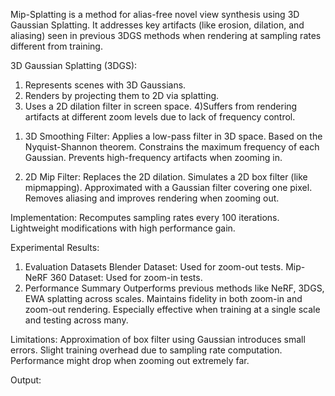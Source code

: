 Mip-Splatting is a method for alias-free novel view synthesis using 3D Gaussian Splatting. It addresses key artifacts (like erosion, dilation, and aliasing) seen in previous 3DGS methods when rendering at sampling rates different from training.

3D Gaussian Splatting (3DGS):
1) Represents scenes with 3D Gaussians.
2) Renders by projecting them to 2D via splatting.
3) Uses a 2D dilation filter in screen space.
4)Suffers from rendering artifacts at different zoom levels due to lack of frequency control.

1. 3D Smoothing Filter:
Applies a low-pass filter in 3D space.
Based on the Nyquist-Shannon theorem.
Constrains the maximum frequency of each Gaussian.
Prevents high-frequency artifacts when zooming in.

2. 2D Mip Filter:
Replaces the 2D dilation.
Simulates a 2D box filter (like mipmapping).
Approximated with a Gaussian filter covering one pixel.
Removes aliasing and improves rendering when zooming out.

Implementation:
Recomputes sampling rates every 100 iterations.
Lightweight modifications with high performance gain.

Experimental Results:
1) Evaluation Datasets
Blender Dataset: Used for zoom-out tests.
Mip-NeRF 360 Dataset: Used for zoom-in tests.
2) Performance Summary
Outperforms previous methods like NeRF, 3DGS, EWA splatting across scales.
Maintains fidelity in both zoom-in and zoom-out rendering.
Especially effective when training at a single scale and testing across many.

Limitations:
Approximation of box filter using Gaussian introduces small errors.
Slight training overhead due to sampling rate computation.
Performance might drop when zooming out extremely far.

Output:

